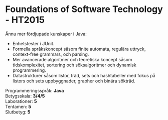 # Foundations of Software Technology - HT2015

Ännu mer fördjupade kunskaper i Java:
- Enhetstester i JUnit.
- Formella språkskoncept såsom finite automata, regulära uttryck, context-free grammars, och parsing.
- Mer avancerade algoritmer och teoretiska koncept såsom tidskomplexitet, sortering och söksalgoritmer och dynamisk programmering.
- Datastrukturer såsom listor, träd, sets och hashtabeller med fokus på listors och sets uppbyggnader, grapher och binära sökträd.

Programmeringsspråk: <b>Java</b><br>
Betygsskala: <b>3/4/5</b><br>
Laborationer: <b>5</b><br>
Tentamen: <b>5</b><br>
Slutbetyg: <b>5</b>
